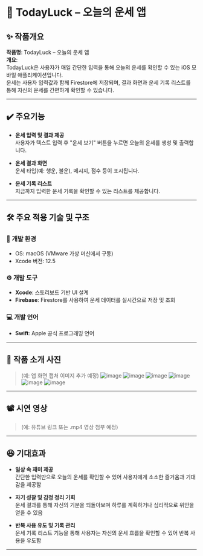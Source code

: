 # 🌟 TodayLuck – 오늘의 운세 앱

## ✨ 작품개요  
**작품명**: TodayLuck – 오늘의 운세 앱  
**개요**:  
TodayLuck은 사용자가 매일 간단한 입력을 통해 오늘의 운세를 확인할 수 있는 iOS 모바일 애플리케이션입니다.  
운세는 사용자 입력값과 함께 Firestore에 저장되며, 결과 화면과 운세 기록 리스트를 통해 자신의 운세를 간편하게 확인할 수 있습니다.

---

## ✔️ 주요기능  

- **운세 입력 및 결과 제공**  
  사용자가 텍스트 입력 후 "운세 보기" 버튼을 누르면 오늘의 운세를 생성 및 출력합니다.

- **운세 결과 화면**  
  운세 타입(예: 행운, 불운), 메시지, 점수 등이 표시됩니다.

- **운세 기록 리스트**  
  지금까지 입력한 운세 기록을 확인할 수 있는 리스트를 제공합니다.


---

## 🛠️ 주요 적용 기술 및 구조  

### 📱 개발 환경  
- OS: macOS (VMware 가상 머신에서 구동)   
- Xcode 버전: 12.5 

### ⚙️ 개발 도구  
- **Xcode**: 스토리보드 기반 UI 설계  
- **Firebase**: Firestore를 사용하여 운세 데이터를 실시간으로 저장 및 조회

### 💻 개발 언어  
- **Swift**: Apple 공식 프로그래밍 언어

---

## 🎥 작품 소개 사진  
> (예: 앱 화면 캡처 이미지 추가 예정)
![image](https://github.com/user-attachments/assets/c1c05220-4e5e-4239-a871-da5309bf0434)
![image](https://github.com/user-attachments/assets/6c946ae8-197c-49b0-9605-368597e857d7)
![image](https://github.com/user-attachments/assets/7be52eab-4ef6-4fa5-bf31-fbfde2ce2f04)
![image](https://github.com/user-attachments/assets/6607eda9-4275-43ad-be48-e200aeb02669)
![image](https://github.com/user-attachments/assets/18966d82-f53f-4ca1-8e88-92e52679185a)
![image](https://github.com/user-attachments/assets/9c725f5e-9644-4226-8cfb-d1767d358070)

---

## 📽️ 시연 영상  
> (예: 유튜브 링크 또는 .mp4 영상 첨부 예정)

---

## 😆 기대효과  

- **일상 속 재미 제공**  
  간단한 입력만으로 오늘의 운세를 확인할 수 있어 사용자에게 소소한 즐거움과 기대감을 제공함

- **자기 성찰 및 감정 정리 기회**  
  운세 결과를 통해 자신의 기분을 되돌아보며 하루를 계획하거나 심리적으로 위안을 얻을 수 있음

- **반복 사용 유도 및 기록 관리**  
  운세 기록 리스트 기능을 통해 사용자는 자신의 운세 흐름을 확인할 수 있어 반복 사용을 유도함

---

